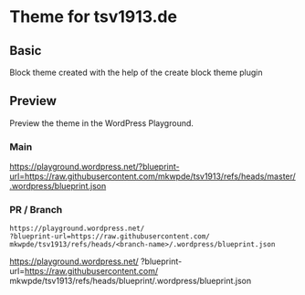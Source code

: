 # Theme for tsv1913.de

## Basic

Block theme created with the help of the create block theme plugin

## Preview

Preview the theme in the WordPress Playground.

### Main

https://playground.wordpress.net/?blueprint-url=https://raw.githubusercontent.com/mkwpde/tsv1913/refs/heads/master/.wordpress/blueprint.json

### PR / Branch

```
https://playground.wordpress.net/
?blueprint-url=https://raw.githubusercontent.com/
mkwpde/tsv1913/refs/heads/<branch-name>/.wordpress/blueprint.json
```

https://playground.wordpress.net/
?blueprint-url=https://raw.githubusercontent.com/
mkwpde/tsv1913/refs/heads/blueprint/.wordpress/blueprint.json
